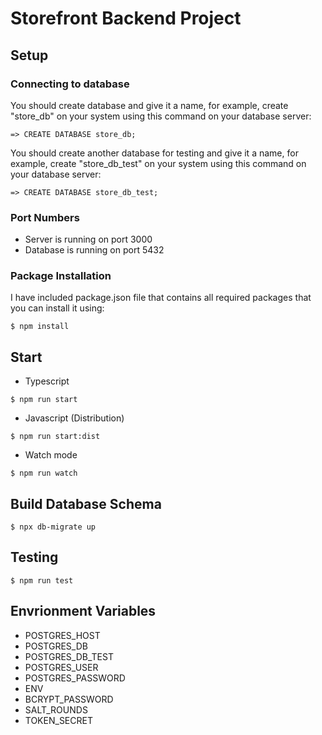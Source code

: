 # Storefront Backend Project

## Setup
### Connecting to database
You should create database and give it a name, for example, create "store_db" on your system using this command on your database server:
```console
=> CREATE DATABASE store_db;
```
You should create another database for testing and give it a name, for example, create "store_db_test" on your system using this command on your database server:
```console
=> CREATE DATABASE store_db_test;
```
### Port Numbers
- Server is running on port 3000
- Database is running on port 5432
### Package Installation
I have included package.json file that contains all required packages that you can install it using:
```console
$ npm install
```

## Start
- Typescript
```console
$ npm run start
```
- Javascript (Distribution)
```console
$ npm run start:dist
```
- Watch mode
```console
$ npm run watch
```

## Build Database Schema
```console
$ npx db-migrate up
```

## Testing
```console
$ npm run test
```

## Envrionment Variables
- POSTGRES_HOST
- POSTGRES_DB
- POSTGRES_DB_TEST
- POSTGRES_USER
- POSTGRES_PASSWORD
- ENV
- BCRYPT_PASSWORD
- SALT_ROUNDS
- TOKEN_SECRET
